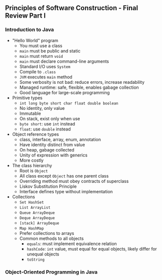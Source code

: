 ## Principles of Software Construction - Final Review Part I

### Introduction to Java

- "Hello World" program
  - You must use a class
  - `main` must be public and static
  - `main` must return `void`
  - `main` must declare command-line arguments
  - Standard I/O uses `System`
  - Compile to `.class`
  - `JVM` executes `main` method
  - Some verbosity is not bad: reduce errors, increase readability
  - Managed runtime: safe, flexible, enables gabage collection
  - Good language for large-scale programming
- Primitive types
  - `int long byte short char float double boolean`
  - No identity, only value
  - Immutable
  - On stack, exist only when use
  - `byte short`: use `int` instead
  - `float`: use `double` instead
- Object reference types
  - class, interface, array, enum, annotation
  - Have identity distinct from value
  - On heap, gabage collected
  - Unity of expression with generics
  - More costly
- The class hierarchy
  - Root is `Object`
  - All class except `Object` has one parent class
  - Overriding method must obey contracts of superclass
  - Liskov Substitution Principle
  - Interface defines type without implementation
- Collections
  - `Set HashSet`
  - `List ArrayList`
  - `Queue ArrayDeque`
  - `Deque ArrayDeque`
  - `[stack] ArrayDeque`
  - `Map HashMap`
  - Prefer collections to arrays
  - Common methods to all objects
    - `equals`: must implement equivalence relation
    - `hashCode`: `int` value, must equal for equal objects, likely differ for unequal objects
    - `toString`

### Object-Oriented Programming in Java
